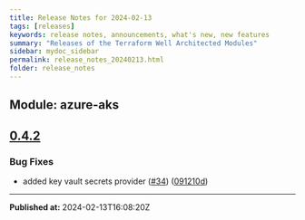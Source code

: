 ```yaml
---
title: Release Notes for 2024-02-13
tags: [releases]
keywords: release notes, announcements, what's new, new features
summary: "Releases of the Terraform Well Architected Modules"
sidebar: mydoc_sidebar
permalink: release_notes_20240213.html
folder: release_notes
---
```


## Module: azure-aks
## [0.4.2](https://github.com/CloudNationHQ/terraform-azure-aks/releases/tag/v0.4.2)


### Bug Fixes

* added key vault secrets provider ([#34](https://github.com/CloudNationHQ/terraform-azure-aks/issues/34)) ([091210d](https://github.com/CloudNationHQ/terraform-azure-aks/commit/091210d512e86c8646c0d69a14012354c5e3354e))

---

**Published at:** 2024-02-13T16:08:20Z

